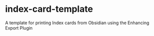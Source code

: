 # index-card-template
A template for printing Index cards from Obsidian using the Enhancing Export Plugin 

